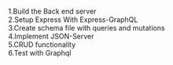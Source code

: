 1.Build the Back end server <br/>
2.Setup Express With Express-GraphQL <br/>
3.Create schema file with queries and mutations <br/>
4.Implement JSON-Server <br/>
5.CRUD functionality <br/>
6.Test with Graphql <br/>
